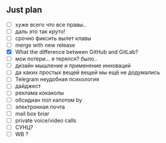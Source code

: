 ## Just plan
- [ ] хуже всего что все правы.. 
- [ ] даль это так круто! 
- [ ] срочно фиксить вылет клавы
- [ ] merge with new release
- [x] What the difference between GitHub and GitLab?
- [ ] мои потери... я терялся? было..
- [ ] дизайн мышление и применение инноваций 
- [ ] да каких простых вещей  вещей мы ещё не додумались
- [ ] Telegram неудобная психология 
- [ ] дайджест
- [ ] реклама кокаколы
- [ ] обсидиан пол капотом by
- [ ] электронная почта
- [ ] mail box briar
- [ ] private voice/video calls
- [ ] СУНЦ?
- [ ] WB ?
